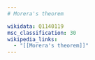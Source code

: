 ```yaml
---
# Morera's theorem

wikidata: Q1140119
msc_classification: 30
wikipedia_links:
  - "[[Morera's theorem]]"
---
```

